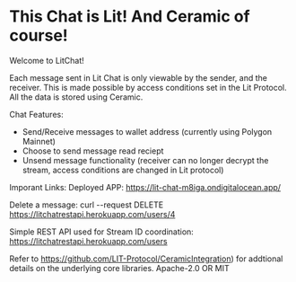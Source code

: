 # This Chat is Lit! And Ceramic of course!

Welcome to LitChat!

Each message sent in Lit Chat is only viewable by the sender, and the receiver.  This is made possible by access conditions set in the Lit Protocol.  All the data is stored using Ceramic.

Chat Features:
- Send/Receive messages to wallet address (currently using Polygon Mainnet)
- Choose to send message read reciept
- Unsend message functionality (receiver can no longer decrypt the stream, access conditions are changed in Lit protocol)

Imporant Links:
Deployed APP:
https://lit-chat-m8iga.ondigitalocean.app/

Delete a message:
curl --request DELETE https://litchatrestapi.herokuapp.com/users/4

Simple REST API used for Stream ID coordination:
https://litchatrestapi.herokuapp.com/users

Refer to https://github.com/LIT-Protocol/CeramicIntegration) for addtional details on the underlying core libraries.
Apache-2.0 OR MIT
